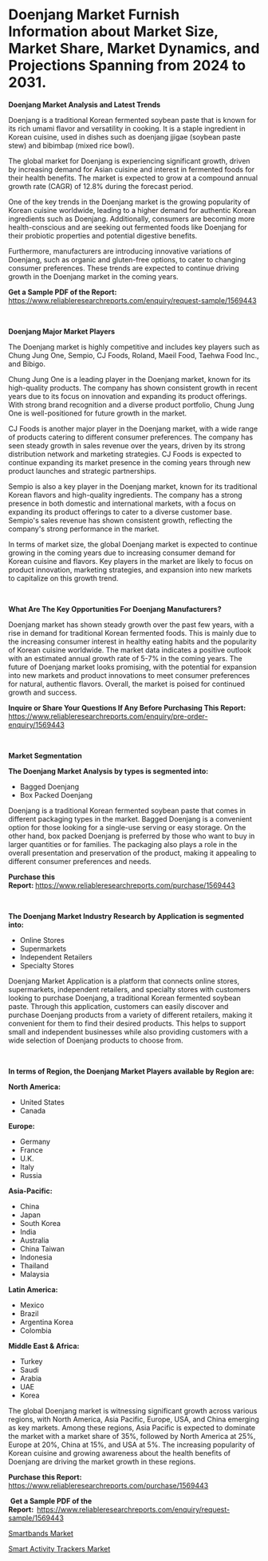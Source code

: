 <p><h1>Doenjang Market Furnish Information about Market Size, Market Share, Market Dynamics, and Projections Spanning from 2024 to 2031.</h1></p><p><strong>Doenjang Market Analysis and Latest Trends</strong></p>
<p><p>Doenjang is a traditional Korean fermented soybean paste that is known for its rich umami flavor and versatility in cooking. It is a staple ingredient in Korean cuisine, used in dishes such as doenjang jjigae (soybean paste stew) and bibimbap (mixed rice bowl).</p><p>The global market for Doenjang is experiencing significant growth, driven by increasing demand for Asian cuisine and interest in fermented foods for their health benefits. The market is expected to grow at a compound annual growth rate (CAGR) of 12.8% during the forecast period.</p><p>One of the key trends in the Doenjang market is the growing popularity of Korean cuisine worldwide, leading to a higher demand for authentic Korean ingredients such as Doenjang. Additionally, consumers are becoming more health-conscious and are seeking out fermented foods like Doenjang for their probiotic properties and potential digestive benefits.</p><p>Furthermore, manufacturers are introducing innovative variations of Doenjang, such as organic and gluten-free options, to cater to changing consumer preferences. These trends are expected to continue driving growth in the Doenjang market in the coming years.</p></p>
<p><strong>Get a Sample PDF of the Report:&nbsp;</strong> <a href="https://www.reliableresearchreports.com/enquiry/request-sample/1569443">https://www.reliableresearchreports.com/enquiry/request-sample/1569443</a></p>
<p>&nbsp;</p>
<p><strong>Doenjang Major Market Players</strong></p>
<p><p>The Doenjang market is highly competitive and includes key players such as Chung Jung One, Sempio, CJ Foods, Roland, Maeil Food, Taehwa Food Inc., and Bibigo. </p><p>Chung Jung One is a leading player in the Doenjang market, known for its high-quality products. The company has shown consistent growth in recent years due to its focus on innovation and expanding its product offerings. With strong brand recognition and a diverse product portfolio, Chung Jung One is well-positioned for future growth in the market.</p><p>CJ Foods is another major player in the Doenjang market, with a wide range of products catering to different consumer preferences. The company has seen steady growth in sales revenue over the years, driven by its strong distribution network and marketing strategies. CJ Foods is expected to continue expanding its market presence in the coming years through new product launches and strategic partnerships.</p><p>Sempio is also a key player in the Doenjang market, known for its traditional Korean flavors and high-quality ingredients. The company has a strong presence in both domestic and international markets, with a focus on expanding its product offerings to cater to a diverse customer base. Sempio's sales revenue has shown consistent growth, reflecting the company's strong performance in the market.</p><p>In terms of market size, the global Doenjang market is expected to continue growing in the coming years due to increasing consumer demand for Korean cuisine and flavors. Key players in the market are likely to focus on product innovation, marketing strategies, and expansion into new markets to capitalize on this growth trend.</p></p>
<p>&nbsp;</p>
<p><strong>What Are The Key Opportunities For Doenjang Manufacturers?</strong></p>
<p><p>Doenjang market has shown steady growth over the past few years, with a rise in demand for traditional Korean fermented foods. This is mainly due to the increasing consumer interest in healthy eating habits and the popularity of Korean cuisine worldwide. The market data indicates a positive outlook with an estimated annual growth rate of 5-7% in the coming years. The future of Doenjang market looks promising, with the potential for expansion into new markets and product innovations to meet consumer preferences for natural, authentic flavors. Overall, the market is poised for continued growth and success.</p></p>
<p><strong>Inquire or Share Your Questions If Any Before Purchasing This Report:</strong> <a href="https://www.reliableresearchreports.com/enquiry/pre-order-enquiry/1569443">https://www.reliableresearchreports.com/enquiry/pre-order-enquiry/1569443</a></p>
<p>&nbsp;</p>
<p><strong>Market Segmentation</strong></p>
<p><strong>The Doenjang Market Analysis by types is segmented into:</strong></p>
<p><ul><li>Bagged Doenjang</li><li>Box Packed Doenjang</li></ul></p>
<p><p>Doenjang is a traditional Korean fermented soybean paste that comes in different packaging types in the market. Bagged Doenjang is a convenient option for those looking for a single-use serving or easy storage. On the other hand, box packed Doenjang is preferred by those who want to buy in larger quantities or for families. The packaging also plays a role in the overall presentation and preservation of the product, making it appealing to different consumer preferences and needs.</p></p>
<p><strong>Purchase this Report:&nbsp;</strong><a href="https://www.reliableresearchreports.com/purchase/1569443">https://www.reliableresearchreports.com/purchase/1569443</a></p>
<p>&nbsp;</p>
<p><strong>The Doenjang Market Industry Research by Application is segmented into:</strong></p>
<p><ul><li>Online Stores</li><li>Supermarkets</li><li>Independent Retailers</li><li>Specialty Stores</li></ul></p>
<p><p>Doenjang Market Application is a platform that connects online stores, supermarkets, independent retailers, and specialty stores with customers looking to purchase Doenjang, a traditional Korean fermented soybean paste. Through this application, customers can easily discover and purchase Doenjang products from a variety of different retailers, making it convenient for them to find their desired products. This helps to support small and independent businesses while also providing customers with a wide selection of Doenjang products to choose from.</p></p>
<p>&nbsp;</p>
<p><strong>In terms of Region, the Doenjang Market Players available by Region are:</strong></p>
<p>
    <p> <strong> North America: </strong>
        <ul>
            <li>United States</li>
            <li>Canada</li>
        </ul>
        </p> 
    <p> <strong> Europe: </strong>
        <ul>
            <li>Germany</li>
            <li>France</li>
            <li>U.K.</li>
            <li>Italy</li>
            <li>Russia</li>
        </ul>
        </p> 
    <p> <strong> Asia-Pacific: </strong>
        <ul>
            <li>China</li>
            <li>Japan</li>
            <li>South Korea</li>
            <li>India</li>
            <li>Australia</li>
            <li>China Taiwan</li>
            <li>Indonesia</li>
            <li>Thailand</li>
            <li>Malaysia</li>
        </ul>
        </p> 
    <p> <strong> Latin America: </strong>
        <ul>
            <li>Mexico</li>
            <li>Brazil</li>
            <li>Argentina Korea</li>
            <li>Colombia</li>
        </ul>
        </p> 
    <p> <strong> Middle East & Africa: </strong>
        <ul>
            <li>Turkey</li>
            <li>Saudi</li>
            <li>Arabia</li>
            <li>UAE</li>
            <li>Korea</li>
        </ul>
    </p>
    </p>
<p><p>The global Doenjang market is witnessing significant growth across various regions, with North America, Asia Pacific, Europe, USA, and China emerging as key markets. Among these regions, Asia Pacific is expected to dominate the market with a market share of 35%, followed by North America at 25%, Europe at 20%, China at 15%, and USA at 5%. The increasing popularity of Korean cuisine and growing awareness about the health benefits of Doenjang are driving the market growth in these regions.</p></p>
<p><strong>Purchase this Report: </strong><a href="https://www.reliableresearchreports.com/purchase/1569443">https://www.reliableresearchreports.com/purchase/1569443</a></p>
<p>&nbsp;<strong>Get a Sample PDF of the Report:&nbsp;&nbsp;</strong><a href="https://www.reliableresearchreports.com/enquiry/request-sample/1569443">https://www.reliableresearchreports.com/enquiry/request-sample/1569443</a></p>
<p><strong></strong></p>
<p><p><a href="https://github.com/ruddyyedelwadw/Market-Research-Report-List-1/blob/main/smartbands-market.md">Smartbands Market</a></p><p><a href="https://github.com/jaidynmorantestelletmjzya/Market-Research-Report-List-1/blob/main/smart-activity-trackers-market.md">Smart Activity Trackers Market</a></p></p>